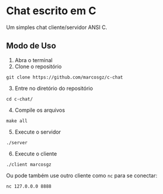 # Chat escrito em C

Um simples chat cliente/servidor ANSI C.

## Modo de Uso


1. Abra o terminal
2. Clone o repositório

```
git clone https://github.com/marcosgz/c-chat
```

3. Entre no diretório do repositório
```
cd c-chat/
```

4. Compile os arquivos
```
make all
```

5. Execute o servidor

```
./server
```

6. Execute o cliente

```
./client marcosgz
```

Ou pode também use outro cliente como `nc` para se conectar:

```
nc 127.0.0.0 8888
```
